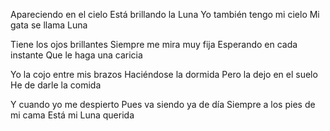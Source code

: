 Apareciendo en el cielo
Está brillando la Luna
Yo también tengo mi cielo
Mi gata se llama Luna

Tiene los ojos brillantes
Siempre me mira muy fija
Esperando en cada instante
Que le haga una caricia 

Yo la cojo entre mis brazos
Haciéndose la dormida
Pero la dejo en el suelo
He de darle la comida

Y cuando yo me despierto
Pues va siendo ya de día
Siempre a los pies de mi cama
Está mi Luna querida